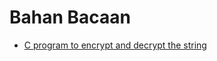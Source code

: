 # Bahan Bacaan

- [C program to encrypt and decrypt the string](http://www.trytoprogram.com/c-examples/c-program-to-encrypt-and-decrypt-string/)
